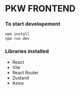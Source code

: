 # PKW FRONTEND

### To start developement
```bash
npm install
npm run dev
```

### Libraries installed
- React
- Vite
- React Router
- Zustand
- Axios